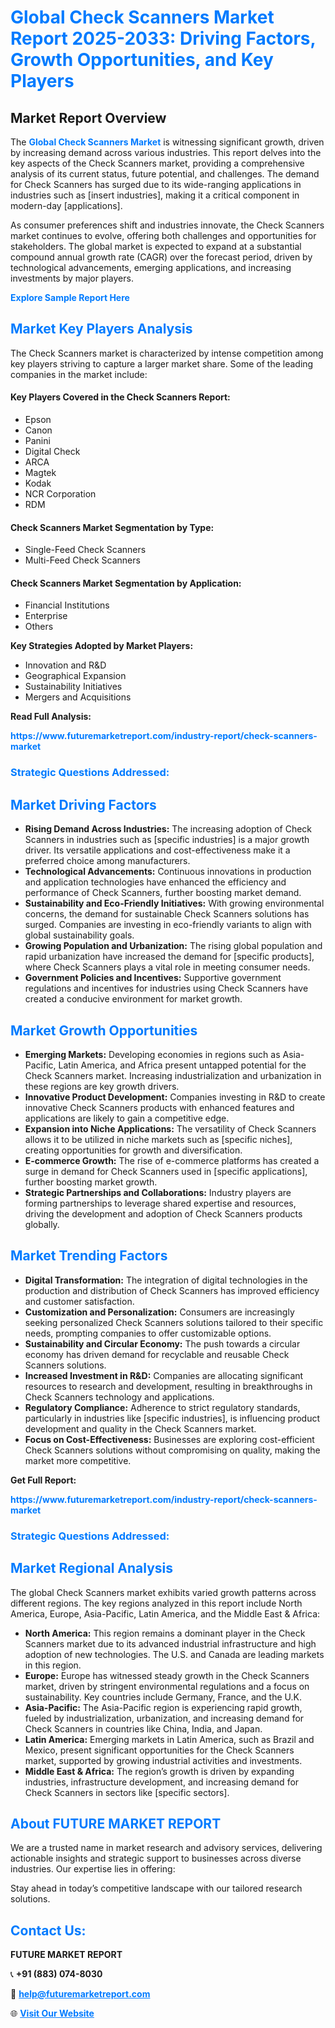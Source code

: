 <h1 style="color: #007BFF;">Global Check Scanners Market Report 2025-2033: Driving Factors, Growth Opportunities, and Key Players</h1>

<section id="overview">
<h2>Market Report Overview</h2>
<p>The <a href="https://www.futuremarketreport.com/industry-report/check-scanners-market" style="color: #007BFF; text-decoration: none;"><strong>Global Check Scanners Market</strong></a> is witnessing significant growth, driven by increasing demand across various industries. This report delves into the key aspects of the Check Scanners market, providing a comprehensive analysis of its current status, future potential, and challenges. The demand for Check Scanners has surged due to its wide-ranging applications in industries such as [insert industries], making it a critical component in modern-day [applications].</p>
<p>As consumer preferences shift and industries innovate, the Check Scanners market continues to evolve, offering both challenges and opportunities for stakeholders. The global market is expected to expand at a substantial compound annual growth rate (CAGR) over the forecast period, driven by technological advancements, emerging applications, and increasing investments by major players.</p>
</section>

<section id="overview">
<p><a href="https://www.futuremarketreport.com/request-sample/reportId=100585" style="color: #007BFF; text-decoration: none;"><strong>Explore Sample Report Here</strong></a></p>
</section>

<section id="key-players">
<h2 style="color: #007BFF;">Market Key Players Analysis</h2>
<p>The Check Scanners market is characterized by intense competition among key players striving to capture a larger market share. Some of the leading companies in the market include:</p>
<h4>Key Players Covered in the Check Scanners Report:</h4>
<ul><li>Epson</li><li>Canon</li><li>Panini</li><li>Digital Check</li><li>ARCA</li><li>Magtek</li><li>Kodak</li><li>NCR Corporation</li><li>RDM</li></ul>
<h4>Check Scanners Market Segmentation by Type:</h4>
<ul><li>Single-Feed Check Scanners</li><li>Multi-Feed Check Scanners</li></ul>

<h4>Check Scanners Market Segmentation by Application:</h4>
<ul><li>Financial Institutions</li><li>Enterprise</li><li>Others</li></ul>
<p><strong>Key Strategies Adopted by Market Players:</strong></p>
<ul>
<li>Innovation and R&D</li>
<li>Geographical Expansion</li>
<li>Sustainability Initiatives</li>
<li>Mergers and Acquisitions</li>
</ul>
</section>

<section>
<p><strong>Read Full Analysis: </strong></p><a href="https://www.futuremarketreport.com/industry-report/check-scanners-market" style="color: #007BFF; text-decoration: none;"><strong>https://www.futuremarketreport.com/industry-report/check-scanners-market</strong></a>
<h3 style="color: #007BFF;">Strategic Questions Addressed:</h3>
</section>

<section id="driving-factors">
<h2 style="color: #007BFF;">Market Driving Factors</h2>
<ul>
<li><strong>Rising Demand Across Industries:</strong> The increasing adoption of Check Scanners in industries such as [specific industries] is a major growth driver. Its versatile applications and cost-effectiveness make it a preferred choice among manufacturers.</li>
<li><strong>Technological Advancements:</strong> Continuous innovations in production and application technologies have enhanced the efficiency and performance of Check Scanners, further boosting market demand.</li>
<li><strong>Sustainability and Eco-Friendly Initiatives:</strong> With growing environmental concerns, the demand for sustainable Check Scanners solutions has surged. Companies are investing in eco-friendly variants to align with global sustainability goals.</li>
<li><strong>Growing Population and Urbanization:</strong> The rising global population and rapid urbanization have increased the demand for [specific products], where Check Scanners plays a vital role in meeting consumer needs.</li>
<li><strong>Government Policies and Incentives:</strong> Supportive government regulations and incentives for industries using Check Scanners have created a conducive environment for market growth.</li>
</ul>
</section>

<section id="growth-opportunities">
<h2 style="color: #007BFF;">Market Growth Opportunities</h2>
<ul>
<li><strong>Emerging Markets:</strong> Developing economies in regions such as Asia-Pacific, Latin America, and Africa present untapped potential for the Check Scanners market. Increasing industrialization and urbanization in these regions are key growth drivers.</li>
<li><strong>Innovative Product Development:</strong> Companies investing in R&D to create innovative Check Scanners products with enhanced features and applications are likely to gain a competitive edge.</li>
<li><strong>Expansion into Niche Applications:</strong> The versatility of Check Scanners allows it to be utilized in niche markets such as [specific niches], creating opportunities for growth and diversification.</li>
<li><strong>E-commerce Growth:</strong> The rise of e-commerce platforms has created a surge in demand for Check Scanners used in [specific applications], further boosting market growth.</li>
<li><strong>Strategic Partnerships and Collaborations:</strong> Industry players are forming partnerships to leverage shared expertise and resources, driving the development and adoption of Check Scanners products globally.</li>
</ul>
</section>

<section id="trending-factors">
<h2 style="color: #007BFF;">Market Trending Factors</h2>
<ul>
<li><strong>Digital Transformation:</strong> The integration of digital technologies in the production and distribution of Check Scanners has improved efficiency and customer satisfaction.</li>
<li><strong>Customization and Personalization:</strong> Consumers are increasingly seeking personalized Check Scanners solutions tailored to their specific needs, prompting companies to offer customizable options.</li>
<li><strong>Sustainability and Circular Economy:</strong> The push towards a circular economy has driven demand for recyclable and reusable Check Scanners solutions.</li>
<li><strong>Increased Investment in R&D:</strong> Companies are allocating significant resources to research and development, resulting in breakthroughs in Check Scanners technology and applications.</li>
<li><strong>Regulatory Compliance:</strong> Adherence to strict regulatory standards, particularly in industries like [specific industries], is influencing product development and quality in the Check Scanners market.</li>
<li><strong>Focus on Cost-Effectiveness:</strong> Businesses are exploring cost-efficient Check Scanners solutions without compromising on quality, making the market more competitive.</li>
</ul>
</section>

<section>
<p><strong>Get Full Report: </strong></p><a href="https://www.futuremarketreport.com/industry-report/check-scanners-market" style="color: #007BFF; text-decoration: none;"><strong>https://www.futuremarketreport.com/industry-report/check-scanners-market</strong></a>
<h3 style="color: #007BFF;">Strategic Questions Addressed:</h3>
</section>


<section id="regional-analysis">
<h2 style="color: #007BFF;">Market Regional Analysis</h2>
<p>The global Check Scanners market exhibits varied growth patterns across different regions. The key regions analyzed in this report include North America, Europe, Asia-Pacific, Latin America, and the Middle East & Africa:</p>
<ul>
<li><strong>North America:</strong> This region remains a dominant player in the Check Scanners market due to its advanced industrial infrastructure and high adoption of new technologies. The U.S. and Canada are leading markets in this region.</li>
<li><strong>Europe:</strong> Europe has witnessed steady growth in the Check Scanners market, driven by stringent environmental regulations and a focus on sustainability. Key countries include Germany, France, and the U.K.</li>
<li><strong>Asia-Pacific:</strong> The Asia-Pacific region is experiencing rapid growth, fueled by industrialization, urbanization, and increasing demand for Check Scanners in countries like China, India, and Japan.</li>
<li><strong>Latin America:</strong> Emerging markets in Latin America, such as Brazil and Mexico, present significant opportunities for the Check Scanners market, supported by growing industrial activities and investments.</li>
<li><strong>Middle East & Africa:</strong> The region’s growth is driven by expanding industries, infrastructure development, and increasing demand for Check Scanners in sectors like [specific sectors].</li>
</ul>
</section>

<footer>
<h2 style="color: #007BFF;">About FUTURE MARKET REPORT</h2>
<p>We are a trusted name in market research and advisory services, delivering actionable insights and strategic support to businesses across diverse industries. Our expertise lies in offering:</p>

<p>Stay ahead in today’s competitive landscape with our tailored research solutions.</p>

<h2 style="color: #007BFF;">Contact Us:</h2>
<p><strong>FUTURE MARKET REPORT</strong></p>
<p>📞 <strong>+91 (883) 074-8030</strong></p>
<p>📧 <strong><a href="mailto:help@futuremarketreport.com" style="color: #007BFF;">help@futuremarketreport.com</a></strong></p>
<p>🌐 <strong><a href="https://www.futuremarketreport.com/" style="color: #007BFF;">Visit Our Website</a></strong></p>
</footer>